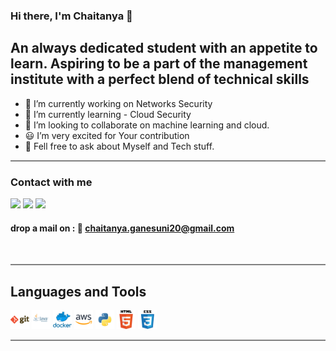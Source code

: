 ### Hi there, I'm Chaitanya 👋

## An always dedicated student with an appetite to learn. Aspiring to be a part of the management institute with a perfect blend of technical skills


- 🔭 I’m currently working on Networks Security
- 🌱 I’m currently learning - Cloud Security
- 👯 I’m looking to collaborate on machine learning and cloud.
- 😃 I’m very excited for Your contribution
- 💬 Fell free to ask about Myself and Tech stuff.

<hr style="height:2px;border-width:0;color:gray;background-color:gray">

### Contact with me

[<img src="https://cdn.jsdelivr.net/npm/simple-icons@v3/icons/linkedin.svg" width="30"/>][linkedin]
[<img src="https://cdn.jsdelivr.net/npm/simple-icons@v3/icons/instagram.svg" width="30"/>][instagram]
[<img src="https://cdn.jsdelivr.net/npm/simple-icons@v3/icons/facebook.svg" width="30"/>][facebook]
#### drop a mail on :	📧 chaitanya.ganesuni20@gmail.com

<br />
<hr style="height:2px;border-width:0;color:gray;background-color:gray">

[instagram]:https://www.instagram.com/chaitanya_ganesuni/
[linkedin]:https://www.linkedin.com/in/chaitanya-ganesuni-1aa37a18a/
[facebook]:https://www.facebook.com/profile.php?id=100032837404617

<h2>Languages and Tools</h2>



[<img src="https://raw.githubusercontent.com/github/explore/80688e429a7d4ef2fca1e82350fe8e3517d3494d/topics/git/git.png" width="30"/>][git]
[<img src="https://raw.githubusercontent.com/github/explore/80688e429a7d4ef2fca1e82350fe8e3517d3494d/topics/java/java.png" width="30"/>][java]
[<img src="https://raw.githubusercontent.com/github/explore/80688e429a7d4ef2fca1e82350fe8e3517d3494d/topics/docker/docker.png" width="30"/>][docker]
[<img src="https://raw.githubusercontent.com/github/explore/80688e429a7d4ef2fca1e82350fe8e3517d3494d/topics/aws/aws.png" width="30"/>][aws]
[<img src="https://raw.githubusercontent.com/github/explore/80688e429a7d4ef2fca1e82350fe8e3517d3494d/topics/python/python.png" width="30"/>][python]
[<img src="https://raw.githubusercontent.com/github/explore/80688e429a7d4ef2fca1e82350fe8e3517d3494d/topics/html/html.png" width="30"/>][html]
[<img src="https://raw.githubusercontent.com/github/explore/80688e429a7d4ef2fca1e82350fe8e3517d3494d/topics/css/css.png" width="30"/>][css]

[git]:https://git-scm.com/
[java]:https://www.java.com/en/
[docker]:https://www.docker.com/
[aws]:https://aws.amazon.com/
[python]:https://www.python.org/
[html]:https://www.w3schools.com/html/
[css]:https://www.w3schools.com/css/


<hr style="height:2px;border-width:0;color:gray;background-color:gray">
